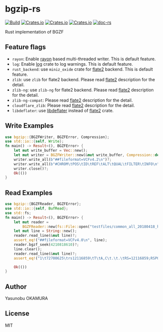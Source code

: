 bgzip-rs
========

[![Build](https://github.com/informationsea/bgzip-rs/actions/workflows/build.yml/badge.svg)](https://github.com/informationsea/bgzip-rs/actions/workflows/build.yml)
[![Crates.io](https://img.shields.io/crates/v/bgzip)](https://crates.io/crates/bgzip)
[![Crates.io](https://img.shields.io/crates/d/bgzip)](https://crates.io/crates/bgzip)
[![Crates.io](https://img.shields.io/crates/l/bgzip)](https://crates.io/crates/bgzip)
[![doc-rs](https://docs.rs/bgzip/badge.svg)](https://docs.rs/bgzip)

Rust implementation of BGZF

Feature flags
-------------

* `rayon`: Enable [rayon](https://github.com/rayon-rs/rayon) based multi-threaded writer. This is default feature.
* `log`: Enable [log](https://github.com/rust-lang/log) crate to log warnings. This is default feature.
* `rust_backend`: use `miniz_oxide` crate for [flate2](https://github.com/rust-lang/flate2-rs) backend. This is default feature.
* `zlib`: use `zlib` for flate2 backend. Please read [flate2](https://github.com/rust-lang/flate2-rs) description for the detail.
* `zlib-ng`: use `zlib-ng` for flate2 backend. Please read [flate2](https://github.com/rust-lang/flate2-rs) description for the detail.
* `zlib-ng-compat`: Please read [flate2](https://github.com/rust-lang/flate2-rs) description for the detail.
* `cloudflare_zlib`: Please read [flate2](https://github.com/rust-lang/flate2-rs) description for the detail.
* `libdeflater`: use [libdeflater](https://github.com/adamkewley/libdeflater) instead of [flate2](https://github.com/rust-lang/flate2-rs) crate.

Write Examples
--------
```rust
use bgzip::{BGZFWriter, BGZFError, Compression};
use std::io::{self, Write};
fn main() -> Result<(), BGZFError> {
    let mut write_buffer = Vec::new();
    let mut writer = BGZFWriter::new(&mut write_buffer, Compression::default());
    writer.write_all(b"##fileformat=VCFv4.2\n")?;
    writer.write_all(b"#CHROM\tPOS\tID\tREF\tALT\tQUAL\tFILTER\tINFO\n")?;
    writer.close()?;
    Ok(())
}
```

Read Examples
--------
```rust
use bgzip::{BGZFReader, BGZFError};
use std::io::{self, BufRead};
use std::fs;
fn main() -> Result<(), BGZFError> {
    let mut reader =
        BGZFReader::new(fs::File::open("testfiles/common_all_20180418_half.vcf.gz")?)?;
    let mut line = String::new();
    reader.read_line(&mut line)?;
    assert_eq!("##fileformat=VCFv4.0\n", line);
    reader.bgzf_seek(4210818610)?;
    line.clear();
    reader.read_line(&mut line)?;
    assert_eq!("1\t72700625\trs12116859\tT\tA,C\t.\t.\tRS=12116859;RSPOS=72700625;dbSNPBuildID=120;SSR=0;SAO=0;VP=0x05010008000517053e000100;GENEINFO=LOC105378798:105378798;WGT=1;VC=SNV;SLO;INT;ASP;VLD;G5A;G5;HD;GNO;KGPhase1;KGPhase3;CAF=0.508,.,0.492;COMMON=1;TOPMED=0.37743692660550458,0.00608435270132517,0.61647872069317023\n", line);

    Ok(())
}
```

Author
------

Yasunobu OKAMURA

License
-------

MIT

